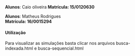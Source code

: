 **Alunos**: Caio oliveira
**Matrícula: 15/0120630**

**Alunos**: Matheus Rodrigues   
**Matrícula: 16/0015294**

#### Utilização
Para visualizar as simulações basta clicar nos arquivos busca-indexada.html e busca-sequencial.html